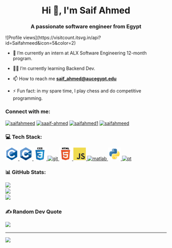 <h1 align="center">Hi 👋, I'm Saif Ahmed</h1>
<h3 align="center">A passionate software engineer from Egypt</h3>
![Profile views](https://visitcount.itsvg.in/api?id=Saifahmeed&icon=5&color=2)

- 🔭 I’m currently an intern at ALX Software Engineering 12-month program.

- 👨‍💻 I’m currently learning Backend Dev.

- 📫 How to reach me **saif_ahmed@aucegypt.edu**

- ⚡ Fun fact: in my spare time, I play chess and do competitive programming.

<h3 align="left">Connect with me:</h3>
<p align="left">
<a href="https://dev.to/saifahmeed" target="blank"><img align="center" src="https://raw.githubusercontent.com/rahuldkjain/github-profile-readme-generator/master/src/images/icons/Social/devto.svg" alt="saifahmeed" height="30" width="40" /></a>
<a href="https://linkedin.com/in/saaif-ahmed" target="blank"><img align="center" src="https://raw.githubusercontent.com/rahuldkjain/github-profile-readme-generator/master/src/images/icons/Social/linked-in-alt.svg" alt="saaif-ahmed" height="30" width="40" /></a>
<a href="https://codeforces.com/profile/saifahmed1" target="blank"><img align="center" src="https://raw.githubusercontent.com/rahuldkjain/github-profile-readme-generator/master/src/images/icons/Social/codeforces.svg" alt="saifahmed1" height="30" width="40" /></a>
<a href="https://www.leetcode.com/saifahmeed" target="blank"><img align="center" src="https://raw.githubusercontent.com/rahuldkjain/github-profile-readme-generator/master/src/images/icons/Social/leet-code.svg" alt="saifahmeed" height="30" width="40" /></a>
</p>

<h3 align="left"> 💻 Tech Stack:</h3>
<p align="left"> <a href="https://www.cprogramming.com/" target="_blank" rel="noreferrer"> <img src="https://raw.githubusercontent.com/devicons/devicon/master/icons/c/c-original.svg" alt="c" width="40" height="40"/> </a> <a href="https://www.w3schools.com/cpp/" target="_blank" rel="noreferrer"> <img src="https://raw.githubusercontent.com/devicons/devicon/master/icons/cplusplus/cplusplus-original.svg" alt="cplusplus" width="40" height="40"/> </a> <a href="https://www.w3schools.com/css/" target="_blank" rel="noreferrer"> <img src="https://raw.githubusercontent.com/devicons/devicon/master/icons/css3/css3-original-wordmark.svg" alt="css3" width="40" height="40"/> </a> <a href="https://git-scm.com/" target="_blank" rel="noreferrer"> <img src="https://www.vectorlogo.zone/logos/git-scm/git-scm-icon.svg" alt="git" width="40" height="40"/> </a> <a href="https://www.w3.org/html/" target="_blank" rel="noreferrer"> <img src="https://raw.githubusercontent.com/devicons/devicon/master/icons/html5/html5-original-wordmark.svg" alt="html5" width="40" height="40"/> </a> <a href="https://developer.mozilla.org/en-US/docs/Web/JavaScript" target="_blank" rel="noreferrer"> <img src="https://raw.githubusercontent.com/devicons/devicon/master/icons/javascript/javascript-original.svg" alt="javascript" width="40" height="40"/> </a> <a href="https://www.mathworks.com/" target="_blank" rel="noreferrer"> <img src="https://upload.wikimedia.org/wikipedia/commons/2/21/Matlab_Logo.png" alt="matlab" width="40" height="40"/> </a> <a href="https://www.python.org" target="_blank" rel="noreferrer"> <img src="https://raw.githubusercontent.com/devicons/devicon/master/icons/python/python-original.svg" alt="python" width="40" height="40"/> </a> <a href="https://www.qt.io/" target="_blank" rel="noreferrer"> <img src="https://upload.wikimedia.org/wikipedia/commons/0/0b/Qt_logo_2016.svg" alt="qt" width="40" height="40"/> </a> </p>

### 📊 GitHub Stats:
![](https://github-readme-stats.vercel.app/api?username=Saifahmeed&theme=vision-friendly-dark&hide_border=true&include_all_commits=true&count_private=true)<br/>
![](https://github-readme-streak-stats.herokuapp.com/?user=Saifahmeed&theme=vision-friendly-dark&hide_border=true)<br/>
![](https://github-readme-stats.vercel.app/api/top-langs/?username=Saifahmeed&theme=vision-friendly-dark&hide_border=true&include_all_commits=true&count_private=true&layout=compact)

### ✍️ Random Dev Quote
![](https://quotes-github-readme.vercel.app/api?type=horizontal&theme=radical)

---
[![](https://visitcount.itsvg.in/api?id=Saifahmeed&icon=5&color=2)](https://visitcount.itsvg.in)
